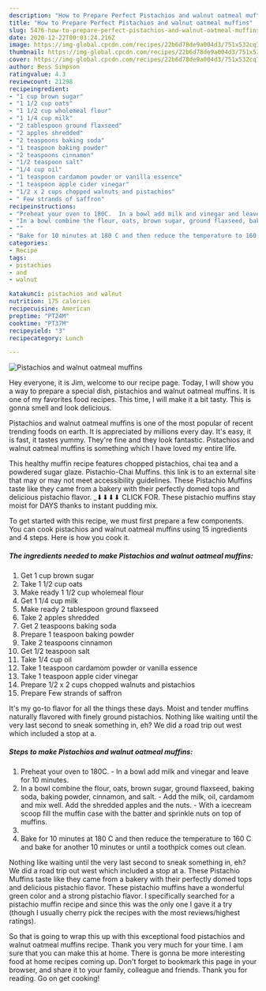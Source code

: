 ```yaml
---
description: "How to Prepare Perfect Pistachios and walnut oatmeal muffins"
title: "How to Prepare Perfect Pistachios and walnut oatmeal muffins"
slug: 5476-how-to-prepare-perfect-pistachios-and-walnut-oatmeal-muffins
date: 2020-12-22T00:03:24.216Z
image: https://img-global.cpcdn.com/recipes/22b6d78de9a004d3/751x532cq70/pistachios-and-walnut-oatmeal-muffins-recipe-main-photo.jpg
thumbnail: https://img-global.cpcdn.com/recipes/22b6d78de9a004d3/751x532cq70/pistachios-and-walnut-oatmeal-muffins-recipe-main-photo.jpg
cover: https://img-global.cpcdn.com/recipes/22b6d78de9a004d3/751x532cq70/pistachios-and-walnut-oatmeal-muffins-recipe-main-photo.jpg
author: Bess Simpson
ratingvalue: 4.3
reviewcount: 21298
recipeingredient:
- "1 cup brown sugar"
- "1 1/2 cup oats"
- "1 1/2 cup wholemeal flour"
- "1 1/4 cup milk"
- "2 tablespoon ground flaxseed"
- "2 apples shredded"
- "2 teaspoons baking soda"
- "1 teaspoon baking powder"
- "2 teaspoons cinnamon"
- "1/2 teaspoon salt"
- "1/4 cup oil"
- "1 teaspoon cardamom powder or vanilla essence"
- "1 teaspoon apple cider vinegar"
- "1/2 x 2 cups chopped walnuts and pistachios"
- " Few strands of saffron"
recipeinstructions:
- "Preheat your oven to 180C.  In a bowl add milk and vinegar and leave for 10 minutes."
- "In a bowl combine the flour, oats, brown sugar, ground flaxseed, baking soda, baking powder, cinnamon, and salt. Add the milk, oil, cardamom and mix well. Add the shredded apples and the nuts.  With a icecream scoop fill the muffin case with the batter and sprinkle nuts on top of muffins."
- ""
- "Bake for 10 minutes at 180 C and then reduce the temperature to 160 C and bake for another 10 minutes or until a toothpick comes out clean."
categories:
- Recipe
tags:
- pistachios
- and
- walnut

katakunci: pistachios and walnut 
nutrition: 175 calories
recipecuisine: American
preptime: "PT24M"
cooktime: "PT37M"
recipeyield: "3"
recipecategory: Lunch

---
```



![Pistachios and walnut oatmeal muffins](https://img-global.cpcdn.com/recipes/22b6d78de9a004d3/751x532cq70/pistachios-and-walnut-oatmeal-muffins-recipe-main-photo.jpg)

Hey everyone, it is Jim, welcome to our recipe page. Today, I will show you a way to prepare a special dish, pistachios and walnut oatmeal muffins. It is one of my favorites food recipes. This time, I will make it a bit tasty. This is gonna smell and look delicious.

Pistachios and walnut oatmeal muffins is one of the most popular of recent trending foods on earth. It is appreciated by millions every day. It's easy, it is fast, it tastes yummy. They're fine and they look fantastic. Pistachios and walnut oatmeal muffins is something which I have loved my entire life.

This healthy muffin recipe features chopped pistachios, chai tea and a powdered sugar glaze. Pistachio-Chai Muffins. this link is to an external site that may or may not meet accessibility guidelines. These Pistachio Muffins taste like they came from a bakery with their perfectly domed tops and delicious pistachio flavor. _­⬇⬇⬇⬇ CLICK FOR. These pistachio muffins stay moist for DAYS thanks to instant pudding mix.


To get started with this recipe, we must first prepare a few components. You can cook pistachios and walnut oatmeal muffins using 15 ingredients and 4 steps. Here is how you cook it.

<!--inarticleads1-->

##### The ingredients needed to make Pistachios and walnut oatmeal muffins:

1. Get 1 cup brown sugar
1. Take 1 1/2 cup oats
1. Make ready 1 1/2 cup wholemeal flour
1. Get 1 1/4 cup milk
1. Make ready 2 tablespoon ground flaxseed
1. Take 2 apples shredded
1. Get 2 teaspoons baking soda
1. Prepare 1 teaspoon baking powder
1. Take 2 teaspoons cinnamon
1. Get 1/2 teaspoon salt
1. Take 1/4 cup oil
1. Take 1 teaspoon cardamom powder or vanilla essence
1. Take 1 teaspoon apple cider vinegar
1. Prepare 1/2 x 2 cups chopped walnuts and pistachios
1. Prepare  Few strands of saffron


It&#39;s my go-to flavor for all the things these days. Moist and tender muffins naturally flavored with finely ground pistachios. Nothing like waiting until the very last second to sneak something in, eh? We did a road trip out west which included a stop at a. 

<!--inarticleads2-->

##### Steps to make Pistachios and walnut oatmeal muffins:

1. Preheat your oven to 180C.  - In a bowl add milk and vinegar and leave for 10 minutes.
1. In a bowl combine the flour, oats, brown sugar, ground flaxseed, baking soda, baking powder, cinnamon, and salt. - Add the milk, oil, cardamom and mix well. Add the shredded apples and the nuts.  - With a icecream scoop fill the muffin case with the batter and sprinkle nuts on top of muffins.
1. 
1. Bake for 10 minutes at 180 C and then reduce the temperature to 160 C and bake for another 10 minutes or until a toothpick comes out clean.


Nothing like waiting until the very last second to sneak something in, eh? We did a road trip out west which included a stop at a. These Pistachio Muffins taste like they came from a bakery with their perfectly domed tops and delicious pistachio flavor. These pistachio muffins have a wonderful green color and a strong pistachio flavor. I specifically searched for a pistachio muffin recipe and since this was the only one I gave it a try (though I usually cherry pick the recipes with the most reviews/highest ratings). 

So that is going to wrap this up with this exceptional food pistachios and walnut oatmeal muffins recipe. Thank you very much for your time. I am sure that you can make this at home. There is gonna be more interesting food at home recipes coming up. Don't forget to bookmark this page in your browser, and share it to your family, colleague and friends. Thank you for reading. Go on get cooking!
